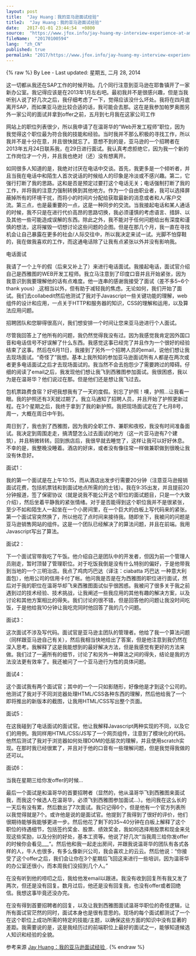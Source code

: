 ```yaml
---
layout: post
title:  "Jay Huang：我的亚马逊面试经验"
title2:  "Jay Huang：我的亚马逊面试经验"
date:   2017-01-01 23:44:54  +0800
source:  "https://www.jfox.info/jay-huang-my-interview-experience-at-amazon.html"
fileName:  "20170100594"
lang:  "zh_CN"
published: true
permalink: "2017/https://www.jfox.info/jay-huang-my-interview-experience-at-amazon.html"
---
```

{% raw %}
By Lee - Last updated: 星期五, 二月 28, 2014

这一切都从我还在SAP工作的时候开始。几个同行注意到亚马逊在耶鲁镇开了一家新办公室。我记得应该是在2013年1月左右吧。最初我并不是很感兴趣，但是当我听别人说了好几次之后，我仔细考虑了一下，觉得应该没什么坏处。我将在四月底离开SAP，而如果亚马逊比较合适的话，我可能会去那。这在是我参加帕罗奥图另外一家公司的面试并拿到offer之前，五月到七月我在这家公司工作

网站上的职位列表很少，所以我申请了在温哥华的“Web开发工程师”职位，因为我觉得这个职位最为符合我的技能和经验。当时我并不那么积极的寻找工作，所以我并不是十分在意，并且很快就忘了。意想不到的是，亚马逊的一个招聘者在2013年五月24日联系我，在29日进行面试。我认真考虑拒绝它，因为我一个新的工作岗位才一个月，并且我也绝对（还）没有想离开。

如同很多人知道的是，我绝对讨厌在电话中交谈。首先，我更多是一个倾听者，并且当我在电话中和陌生人首次说话的时候给人的印象是冷淡或不感兴趣。第二，它强行打断了我的思路。这和是否是预定过要打这个电话无关；电话强制打断了我的工作，并将我的注意力强制转换到其他地方。作为一个自由职业者，我可以选择屏蔽掉所有的环境干扰，而将小的时间片分配给获取最新的消息或者和人/客户交流。第三点，也是最重要的一点，这是一种同步的交流。当我接起电话和某人通话的时候，我不只是在进行代价高昂的思路切换，我必须谨慎的考虑语言、措辞、以及其他一些可能造成误解的东西。除此之外，我不能对于任何问题给出有深度和谨慎的想法，这将摧毁一切想讨论这些问题的企图。但是在那几个月，我一直在寻找机会让自己暴露在更多的社会/人际交往中，所以我决定来试一试。光脚不怕穿鞋的，我在做我喜欢的工作，而这通电话除了让我有点紧张以外并没有影响我。

电话面试

我请了一个上午的假（后来又补上了）来进行电话面试。我接起电话，面试官介绍自己是西雅图的WEB开发工程师。我立马注意到了印度口音并且开始紧张，因为我意识到我要理解他的话有点难度。他一连串的感谢我接受了面试（差不多5~6个thank yous）,这相当以外，但有助于减轻我的焦虑。无论如何，我们开始了面试。我们去collabedit然后他测试了我对于Javascript一些关键功能的理解，web组件的设计和应用，一点关于HTTP和服务器的知识，CSS的理解和运用，以及算法应用问题。

招聘团队和您聊得很高兴，我们想安排一个时间让您来亚马逊进行个人面试。

尽管我回答上了他所有的问题，我仍然觉得我没有过。因为我感觉我肯定因外国口音和电话信号不好误解了什么东西。我感觉这事已经完了并且作为一个很好的经验结束了这事。然后在6月11日，我接到了另外一个招聘人员的email，说他们想让我去现场面试。“奇怪了”我想。基本上我所知的参加亚马逊面试所有人都是在两次或者更多电话面试之后才去现场面试的。我当然不会去抱怨少了需要跨过的障碍。仔细的阅读了email之后，我发现他们想让我飞到西雅图参加面试。我很困惑，我以为是在温哥华？他们说过在那。但是他们还是想让我飞过去。

包机票路费食宿？好吧我想我有了一天的度假。别忘了护照！噢，护照…让我看一眼。我的护照还有3天就过期了。我立马通知了招聘人员，并且开始了护照更新过程。在3个星期之后，我终于拿到了我的新护照。我把现场面试定在了七月8号，周一，大概在周日中午到。

周日到了，我也到了西雅图，因为我的全职工作、兼职和夜校，我没有时间准备面试。我决定到周围走走，搞清楚怎么过去面试的地方（这一片亚马逊有7个建筑），并且稍微转转。回到旅店后，我很早就去睡觉了，这样让我可以好好休息。不幸的是，我整晚没睡着。酒店的好床，或者没有像往常一样做兼职做到很晚让我没有休息好。

面试1：

我的第一个面试是在上午10:15，而从酒店出发步行需要20分钟（注意亚马逊报销面试花费，包括机票钱和到面试地点所需的的士钱）。我在9:35出发，并且提前20分钟报道，签了保密协议（就是说我不能公开这个职位的面试题目，只是一个大致介绍），然后坐着平静我的紧张情绪。对于是否能得到这个职位我并不是很紧张，至少不如和陌生人一起坐在一个小房间里，在一个巨大的白板上写代码来的紧张。第一个面试官突然换了，所以他花了点时间来接待我。随即坐下，我被问的问题是亚马逊销售网站的组件。这是一个团队已经解决了的算法问题，并且在前端。我用Javascript写出了算法。

面试2：

下一个面试官带我吃了午饭。他介绍自己是团队中的开发者，但因为前一个管理人员刚走，暂时顶替了管理职位。对于吃饭我倒是没有什么特别的偏好，于是他带我到当地的一个三明治店。我点了鸡肉巧巴达（译注：ciabatta 巧巴达 一种意大利面包），他用公司的信用卡付了帐。他问我是否是在为西雅图的职位进行面试，然后对于我的职位在温哥华却飞来西雅图面试似乎很困惑。我被问了很多关于我之前遇到过的技术经验、技术挑战，让我阐述一些我应用的其他有趣的解决方案，以及讨论和其他方案相比的得失。我们讨论的很不错，但是回答他的问题让我没时间吃饭，于是他给我10分钟让我吃完同时他回答了我的几个问题。

面试3：

这次面试不涉及写代码。面试官是亚马逊主团队的管理者。他给了我一个算法问题（同样跟亚马逊自己有关），然后我相当快地给出了答案，但是他注意到我仍然在深入思考。我解释了这是我能想到的最好解决方法，但是我感觉有更好的方法来做。我们过了一遍所有的细节，讨论了和另外一种算法之间的得失，结论是我的方法没法更有效率了。我还被问了一个亚马逊行为性的具体问题。

面试4：

这个面试我有两个面试官；其中的一个一只如影随形，好像他是才到这个公司的。他测试了我对于不同浏览器处理HTML/CSS各种东西的理解，然后他给我了一个即将推出的新版本的截图，让我用HTML/CSS写出整个页面。

面试5：

在这我碰到了电话面试的面试官。他让我解释Javascript两种实现的不同，以及它们的用例。我同样用HTML/CSS/JS写了一个网页组件，注意到了模块化的代码。他然后测试了我对于浏览器如何处理DOM的低层次的理解，并且使用scratch实现。在那时我已经很累了，并且对于他的口音有一些理解问题，但是我觉得我做的还可以。

面试6：

当我在星期三给你发offer的时候…

最后一个面试是和温哥华的首要招聘者（显然的，他从温哥华飞到西雅图来面试我，而我这个候选人在温哥华，必须飞到西雅图参加面试…）。他问我在这么长的一天后有没有累，然后数出了7次面试。我只记得6个，但是他有一个官方列表所以我觉得就是7个。或许他是说的是面试官。他提到了我得到了很好的评价，他们很期待能够我能够更进一步。然后他花了剩下的35~40分钟在白板上解释了这个职位的待遇细节，包括签约奖金、股票、绩效奖金，我如何选择用股票和现金来兑现这些奖励，以及分别的好处，基本工资等。他说了好几次“当我周三给你发offer的时候你会看见___”。然后他和我一起走出房间，并跟我说温哥华的团队有各式各样的人，牛人也很多，有多么像新兴公司，我会喜欢上的云云。然后他说：“你接受了这个offer之后，我们会让你在3个星期后飞回这来进行一些培训，因为温哥华的办公室还很小，而本周我们没招到几个人。”

在没有听到他的唠叨之后，我给他发email以跟进。我没有收到回复所有我又发了两次，但还是没有回复。数月过后，他还是没有回复我，也没有offer或者回绝信。我想这事毕竟还没办完。

在没有得到首要招聘者的回复，以及让我到西雅图面试温哥华职位的奇怪逻辑，让所有面试官茫然的同时，面试本身也是很有意思的。现场的每个面试都测试了一个在这个职位上成功所需的特定的技能/主题，以确保这些方面的知识中没有显著的差距。我需要说的是，这是我经历过的前端职位上最好的面试之一，能够知道候选人知识和经验的全貌。

参考来源 [Jay Huang：我的亚马逊面试经验 ](https://www.jfox.info/go.php?url=http://www.jfox.info/url.php?url=http%3A%2F%2Fblog.jobbole.com%2F59749%2F).
{% endraw %}